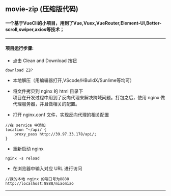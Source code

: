 ## movie-zip (压缩版代码)
#### 一个基于VueCli的小项目，用到了Vue,Vuex,VueRouter,Element-UI,Better-scroll,swiper,axios等技术；
***
#### 项目运行步骤:
- 点击 Clean and Download 按钮
```
download ZIP
```

- 本地解压（用编辑器打开,VScode/HBulidX/Sunlime等均可）

- 将文件拷贝到 nginx 的 html 目录下  
项目在开发过程中用到了反向代理来解决跨域问题。打包之后，使用 nginx 做代理服务器，并且做相关的配置。

- 打开 nginx.conf 文件，实现反向代理的相关配置
```
//在 service 中添加
location ^~/api/ {
	proxy_pass http://39.97.33.178/api/;
}

```

- 重新启动 nginx
```
nginx -s reload
```

- 在浏览器中输入对应 URL 进行访问 
```
//我的本地 nginx 的端口号为8888
http://localhost:8888/miaomiao
```
***
